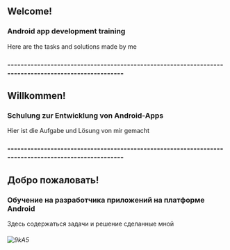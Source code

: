 ## Welcome!
### Android app development training
Here are the tasks and solutions made by me
### ----------------------------------------------------------------------------------------------------
## Willkommen!
### Schulung zur Entwicklung von Android-Apps
Hier ist die Aufgabe und Lösung von mir gemacht
### ----------------------------------------------------------------------------------------------------
## Добро пожаловать!
### Обучение на разработчика приложений на платформе Android
Здесь содержаться задачи и решение сделанные мной
###### ![9kA5](https://user-images.githubusercontent.com/69854595/201448079-28d50386-1f7c-4be5-a5d8-669d58fbc179.gif)
